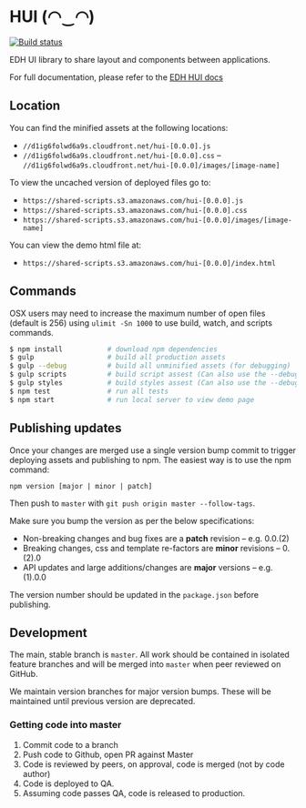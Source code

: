 # HUI (◠‿◠)

[![Build status](https://badge.buildkite.com/68863f07d5165ecae59a39d6f548cb66b825ffa7bddb8f614c.svg)](https://buildkite.com/everyday-hero/hui)

EDH UI library to share layout and components between applications.

For full documentation, please refer to the [EDH HUI docs](http://everydayhero.github.io/public-api-docs/hui)

## Location

You can find the minified assets at the following locations:

- `//d1ig6folwd6a9s.cloudfront.net/hui-[0.0.0].js`
- `//d1ig6folwd6a9s.cloudfront.net/hui-[0.0.0].css`
– `//d1ig6folwd6a9s.cloudfront.net/hui-[0.0.0]/images/[image-name]`

To view the uncached version of deployed files go to:

- `https://shared-scripts.s3.amazonaws.com/hui-[0.0.0].js`
- `https://shared-scripts.s3.amazonaws.com/hui-[0.0.0].css`
- `https://shared-scripts.s3.amazonaws.com/hui-[0.0.0]/images/[image-name]`

You can view the demo html file at:

- `https://shared-scripts.s3.amazonaws.com/hui-[0.0.0]/index.html`

## Commands

OSX users may need to increase the maximum number of open files (default is 256) using `ulimit -Sn 1000` to use build, watch, and scripts commands.

```sh
$ npm install           # download npm dependencies
$ gulp                  # build all production assets
$ gulp --debug          # build all unminified assets (for debugging)
$ gulp scripts          # build script assest (Can also use the --debug flag)
$ gulp styles           # build styles assest (Can also use the --debug flag)
$ npm test              # run all tests
$ npm start             # run local server to view demo page
```

## Publishing updates

Once your changes are merged use a single version bump commit to trigger deploying assets and publishing to npm. The easiest way is to use the npm command:

`npm version [major | minor | patch]`

Then push to `master` with `git push origin master --follow-tags`.

Make sure you bump the version as per the below specifications:

* Non-breaking changes and bug fixes are a **patch** revision – e.g. 0.0.(2)
* Breaking changes, css and template re-factors are **minor** revisions – 0.(2).0
* API updates and large additions/changes are **major** versions – e.g. (1).0.0

The version number should be updated in the `package.json` before publishing.

## Development

The main, stable branch is `master`. All work should be contained in isolated
feature branches and will be merged into `master` when peer reviewed on GitHub.

We maintain version branches for major version bumps. These will be maintained until previous version are deprecated.

### Getting code into master

1. Commit code to a branch
2. Push code to Github, open PR against Master
3. Code is reviewed by peers, on approval, code is merged (not by code author)
4. Code is deployed to QA.
5. Assuming code passes QA, code is released to production.
